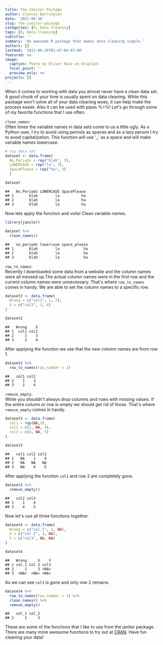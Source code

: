 ```yaml
---
title: The Janitor Package
author: Clancey Barrington
date: '2021-06-26'
slug: the-janitor-package
categories: [R, Data Cleaning]
tags: [R, Data Cleaning]
subtitle: ''
summary: 'An awesome R package that makes data cleaning simple.'
authors: []
lastmod: '2021-06-26T01:47:04-07:00'
featured: no
image:
  caption: Photo by Oliver Hale on Unsplash
  focal_point: ''
  preview_only: no
projects: []
---
```



When it comes to working with data you almost never have a clean data set. A good chunk of your time is usually spent on data cleaning. While this package won't solve all of your data cleaning woes, it can help make the process easier. Also it can be used with pipes %>%! Let's go through some of my favorite functions that I use often.  
  
`clean_names`:  
Often times the variable names in data sets come to us a little ugly. As a Python user, I try to avoid using periods as spaces and as a lazy person I try to avoid capitalization. This function will use '_' as a space and will make variable names lowercase.   
  

```r
# toy data set
dataset <- data.frame(
  No.Periods = rep("blah", 3),
  LOWERCASE = rep("la", 3),
  SpacePlease = rep("ha", 3)
  )

dataset
```

```
##   No.Periods LOWERCASE SpacePlease
## 1       blah        la          ha
## 2       blah        la          ha
## 3       blah        la          ha
```
  
Now lets apply the function and voila! Clean variable names.

```r
library(janitor)

dataset %>% 
  clean_names()
```

```
##   no_periods lowercase space_please
## 1       blah        la           ha
## 2       blah        la           ha
## 3       blah        la           ha
```
  
`row_to_names`:  
Recently I downloaded some data from a website and the column names were all messed up.The actual column names were in the first row and the current column names were unnecessary. That's where `row_to_names` comes in handy. We are able to set the column names to a specific row.


```r
dataset2 <- data.frame(
  Wrong = c("col1", 1, 2),
  X = c("col2", 3, 4)
)

dataset2
```

```
##   Wrong    X
## 1  col1 col2
## 2     1    3
## 3     2    4
```
  
After applying the function we see that the new column names are from row 1.

```r
dataset2 %>% 
  row_to_names(row_number = 1)
```

```
##   col1 col2
## 2    1    3
## 3    2    4
```
  
`remove_empty`:  
While you shouldn't always drop columns and rows with missing values. If the entire column or row is empty we should get rid of those. That's where `remove_empty` comes in handy.  

```r
dataset3 <- data.frame(
  col1 = rep(NA,3),
  col2 = c(1, NA, 4),
  col3 = c(4, NA, 5)
)

dataset3
```

```
##   col1 col2 col3
## 1   NA    1    4
## 2   NA   NA   NA
## 3   NA    4    5
```
  
After applying the function `col1` and row 2 are completely gone.

```r
dataset3 %>% 
  remove_empty()
```

```
##   col2 col3
## 1    1    4
## 3    4    5
```
  
Now let's use all three functions together.

```r
dataset4 <- data.frame(
  Wrong = c("col.1", 1, NA),
  X = c("Col 2", 3, NA),
  Y = c("col3", NA, NA)
)

dataset4
```

```
##   Wrong     X    Y
## 1 col.1 Col 2 col3
## 2     1     3 <NA>
## 3  <NA>  <NA> <NA>
```
  
As we can see `col3` is gone and only row 2 remains.

```r
dataset4 %>% 
  row_to_names(row_number = 1) %>% 
  clean_names() %>% 
  remove_empty()
```

```
##   col_1 col_2
## 2     1     3
```
  
These are some of the functions that I like to use from the janitor package. There are many more awesome functions to try out at  [CRAN](https://cran.r-project.org/web/packages/janitor/vignettes/janitor.html). Have fun cleaning your data!
